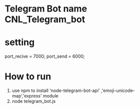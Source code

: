 # Telegram Bot name CNL_Telegram_bot
# setting
port_recive = 7000;
port_send = 6000;
# How to run
1. use npm to install 'node-telegram-bot-api' ,'emoji-unicode-map','express' module
2. node telegram_bot.js
